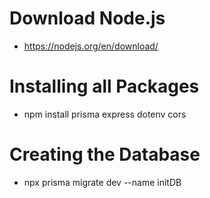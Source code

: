 # Download Node.js

- https://nodejs.org/en/download/

# Installing all Packages
- npm install prisma express dotenv cors

# Creating the Database
- npx prisma migrate dev --name initDB